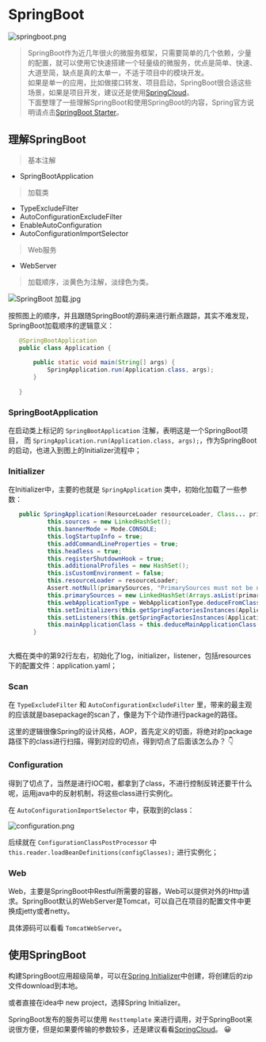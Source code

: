 
# SpringBoot

 ![springboot.png](https://i.loli.net/2020/04/01/GORdxJWf7q1oTIe.png)

> SpringBoot作为近几年很火的微服务框架，只需要简单的几个依赖，少量的配置，就可以使用它快速搭建一个轻量级的微服务，优点是简单、快速、大道至简，缺点是真的太单一，不适于项目中的模块开发。<br/>
 如果是单一的应用，比如做接口转发、项目启动，SpringBoot很合适这些场景，如果是项目开发，建议还是使用[SpringCloud](springcloud.md)。<br/>
 下面整理了一些理解SpringBoot和使用SpringBoot的内容，Spring官方说明请点击[SpringBoot Starter](https://spring.io/projects/spring-boot)。

## 理解SpringBoot

> 基本注解

- SpringBootApplication

> 加载类

- TypeExcludeFilter
- AutoConfigurationExcludeFilter
- EnableAutoConfiguration
- AutoConfigurationImportSelector

> Web服务

- WebServer

> 加载顺序，淡黄色为注解，淡绿色为类。

 ![SpringBoot 加载.jpg](https://i.loli.net/2020/04/07/bWFlJAkx3EgZvz6.png)
 
 按照图上的顺序，并且跟随SpringBoot的源码来进行断点跟踪，其实不难发现，SpringBoot加载顺序的逻辑意义：
 
 ```java
    @SpringBootApplication
    public class Application {
    
        public static void main(String[] args) {
            SpringApplication.run(Application.class, args);
        }
    
    }

```
 
 ### SpringBootApplication
 
  在启动类上标记的 `SpringBootApplication` 注解，表明这是一个SpringBoot项目， 而 `SpringApplication.run(Application.class, args);`，作为SpringBoot的启动，也进入到图上的Initializer流程中；
  
 ### Initializer
 
  在Initializer中，主要的也就是 `SpringApplication` 类中，初始化加载了一些参数：
  
 ```java
    public SpringApplication(ResourceLoader resourceLoader, Class... primarySources) {
            this.sources = new LinkedHashSet();
            this.bannerMode = Mode.CONSOLE;
            this.logStartupInfo = true;
            this.addCommandLineProperties = true;
            this.headless = true;
            this.registerShutdownHook = true;
            this.additionalProfiles = new HashSet();
            this.isCustomEnvironment = false;
            this.resourceLoader = resourceLoader;
            Assert.notNull(primarySources, "PrimarySources must not be null");
            this.primarySources = new LinkedHashSet(Arrays.asList(primarySources));
            this.webApplicationType = WebApplicationType.deduceFromClasspath();
            this.setInitializers(this.getSpringFactoriesInstances(ApplicationContextInitializer.class));
            this.setListeners(this.getSpringFactoriesInstances(ApplicationListener.class));
            this.mainApplicationClass = this.deduceMainApplicationClass();
        }
        
```

  大概在类中的第92行左右，初始化了log，initializer，listener，包括resources下的配置文件：application.yaml；
  
 ### Scan
 
  在 `TypeExcludeFilter` 和 `AutoConfigurationExcludeFilter` 里，带来的最主观的应该就是basepackage的scan了，像是为下个动作进行package的路径。
  
  这里的逻辑很像Spring的设计风格，AOP，首先定义的切面，将绝对的package路径下的class进行扫描，得到对应的切点，得到切点了后面该怎么办？ 👇
 
 ### Configuration
 
  得到了切点了，当然是进行IOC啦，都拿到了class，不进行控制反转还要干什么呢，运用java中的反射机制，将这些class进行实例化。
  
  在 `AutoConfigurationImportSelector` 中，获取到的class：
  
  ![configuration.png](https://i.loli.net/2020/04/01/h6bayYjLAtgXHU9.png)
   
  后续就在 `ConfigurationClassPostProcessor` 中 `this.reader.loadBeanDefinitions(configClasses);` 进行实例化；
 
 ### Web
 
  Web，主要是SpringBoot中Restful所需要的容器，Web可以提供对外的Http请求。SpringBoot默认的WebServer是Tomcat，可以自己在项目的配置文件中更换成jetty或者netty。
  
  具体源码可以看看 `TomcatWebServer`。


 
## 使用SpringBoot

 构建SpringBoot应用超级简单，可以在[Spring Initializer](https://start.spring.io)中创建，将创建后的zip文件download到本地。
 
 或者直接在idea中 new project，选择Spring Initializer。
 
 SpringBoot发布的服务可以使用 `Resttemplate` 来进行调用，对于SpringBoot来说很方便，但是如果要传输的参数较多，还是建议看看[SpringCloud](springcloud.md)。 😀
 

